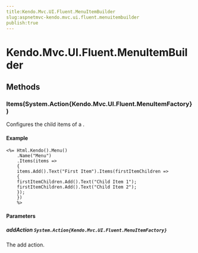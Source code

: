 ```yaml
---
title:Kendo.Mvc.UI.Fluent.MenuItemBuilder
slug:aspnetmvc-kendo.mvc.ui.fluent.menuitembuilder
publish:true
---
```


# Kendo.Mvc.UI.Fluent.MenuItemBuilder

## Methods

### Items(System.Action{Kendo.Mvc.UI.Fluent.MenuItemFactory})
Configures the child items of a .

#### Example
    <%= Html.Kendo().Menu()
        .Name("Menu")
        .Items(items =>
        {
        items.Add().Text("First Item").Items(firstItemChildren =>
        {
        firstItemChildren.Add().Text("Child Item 1");
        firstItemChildren.Add().Text("Child Item 2");
        });
        })
        %>

#### Parameters

##### addAction `System.Action{Kendo.Mvc.UI.Fluent.MenuItemFactory}`
The add action.